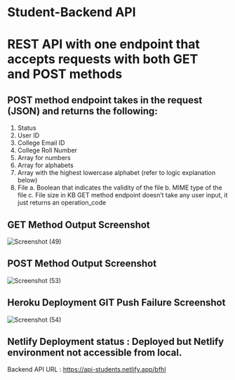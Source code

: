 # Student-Backend API
# REST API with one endpoint that accepts requests with both GET and POST methods
## POST method endpoint takes in the request (JSON) and returns the following:
1. Status
2. User ID
3. College Email ID
4. College Roll Number
5. Array for numbers
6. Array for alphabets
7. Array with the highest lowercase alphabet (refer to logic explanation below)
8. File
a. Boolean that indicates the validity of the file
b. MIME type of the file
c. File size in KB
GET method endpoint doesn’t take any user input, it just returns an operation_code
## GET Method Output Screenshot
![Screenshot (49)](https://github.com/user-attachments/assets/f725ef4a-75f2-44b1-8b1b-71f27aca0a9c)
## POST Method Output Screenshot
![Screenshot (53)](https://github.com/user-attachments/assets/b18d3d79-bc7b-48b0-a580-7591f6f045b5)
## Heroku Deployment GIT Push Failure Screenshot
![Screenshot (54)](https://github.com/user-attachments/assets/b0bbf938-4df2-41e4-a278-4937648ce6a1)
## Netlify Deployment status : Deployed but Netlify environment not accessible from local.
Backend API URL : https://api-students.netlify.app/bfhl
